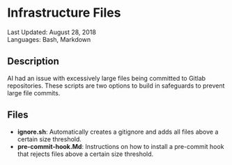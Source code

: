 # Infrastructure Files
Last Updated: August 28, 2018  
Languages: Bash, Markdown

## Description
AI had an issue with excessively large files being committed to Gitlab repositories. These scripts are two options to build in safeguards to prevent large file commits.

## Files
* **ignore.sh**: Automatically creates a gitignore and adds all files above a certain size threshold.
* **pre-commit-hook.Md**: Instructions on how to install a pre-commit hook that rejects files above a certain size threshold.

